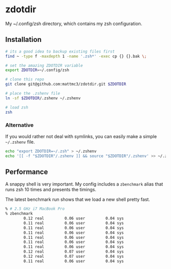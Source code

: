 # zdotdir

My ~/.config/zsh directory, which contains my zsh configuration.

## Installation

```zsh
# its a good idea to backup existing files first
find ~ -type f -maxdepth 1 -name '.zsh*' -exec cp {} {}.bak \;

# set the amazing ZDOTDIR variable
export ZDOTDIR=~/.config/zsh

# clone this repo
git clone git@github.com:mattmc3/zdotdir.git $ZDOTDIR

# place the .zshenv file
ln -sf $ZDOTDIR/.zshenv ~/.zshenv

# load zsh
zsh
```

### Alternative

If you would rather not deal with symlinks, you can easily make a simple
`~/.zshenv` file.

```zsh
echo "export ZDOTDIR=~/.zsh" > ~/.zshenv
echo '[[ -f "$ZDOTDIR"/.zshenv ]] && source "$ZDOTDIR"/.zshenv' >> ~/.zshenv
```

## Performance

A snappy shell is very important. My config includes a `zbenchmark` alias
that runs zsh 10 times and presents the timings.

The latest benchmark run shows that we load a new shell pretty fast.

```zsh
% # 2.5 GHz i7 MacBook Pro
% zbenchmark
        0.12 real         0.06 user         0.04 sys
        0.11 real         0.06 user         0.04 sys
        0.11 real         0.06 user         0.04 sys
        0.11 real         0.06 user         0.04 sys
        0.11 real         0.06 user         0.04 sys
        0.11 real         0.06 user         0.04 sys
        0.11 real         0.06 user         0.04 sys
        0.12 real         0.07 user         0.04 sys
        0.12 real         0.07 user         0.04 sys
        0.11 real         0.06 user         0.04 sys
```
